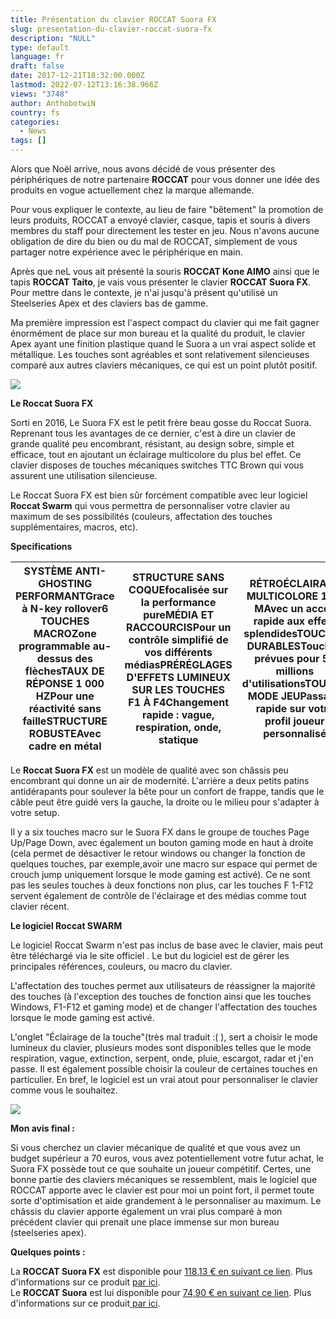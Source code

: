 ```yaml
---
title: Présentation du clavier ROCCAT Suora FX
slug: presentation-du-clavier-roccat-suora-fx
description: "NULL"
type: default
language: fr
draft: false
date: 2017-12-21T18:32:00.000Z
lastmod: 2022-07-12T13:16:38.966Z
views: "3748"
author: AnthobotwiN
country: fs
categories:
  - News
tags: []
---
```

Alors que Noël arrive, nous avons décidé de vous présenter des périphériques de notre partenaire **ROCCAT** pour vous donner une idée des produits en vogue actuellement chez la marque allemande. 

Pour vous expliquer le contexte, au lieu de faire "bêtement" la promotion de leurs produits, ROCCAT a envoyé clavier, casque, tapis et souris à divers membres du staff pour directement les tester en jeu. Nous n'avons aucune obligation de dire du bien ou du mal de ROCCAT, simplement de vous partager notre expérience avec le périphérique en main.

Après que neL vous ait présenté la souris **ROCCAT Kone AIMO** ainsi que le tapis **ROCCAT Taito**, je vais vous présenter le clavier **ROCCAT Suora FX**. Pour mettre dans le contexte, je n'ai jusqu'à présent qu'utilisé un Steelseries Apex et des claviers bas de gamme. 

Ma première impression est l'aspect compact du clavier qui me fait gagner énormément de place sur mon bureau et la qualité du produit, le clavier Apex ayant une finition plastique quand le Suora a un vrai aspect solide et métallique. Les touches sont agréables et sont relativement silencieuses comparé aux autres claviers mécaniques, ce qui est un point plutôt positif. 

![](/images/articles/5a33d77d3f548/images/W1ezJ8TLQskS96D8twaLbxYtAOWjButLRfKQS9hE.jpeg)

**Le Roccat Suora FX**

Sorti en 2016, Le Suora FX est le petit frère beau gosse du Roccat Suora. Reprenant tous les avantages de ce dernier, c'est à dire un clavier de grande qualité peu encombrant, résistant, au design sobre, simple et efficace, tout en ajoutant un éclairage multicolore du plus bel effet. Ce clavier disposes de touches mécaniques switches TTC Brown qui vous assurent une utilisation silencieuse.

Le Roccat Suora FX est bien sûr forcément compatible avec leur logiciel **Roccat Swarm** qui vous permettra de personnaliser votre clavier au maximum de ses possibilités (couleurs, affectation des touches supplémentaires, macros, etc).

**Specifications**

| **SYSTÈME ANTI-GHOSTING PERFORMANT**Grace à N-key rollover**6 TOUCHES MACRO**Zone programmable au-dessus des flèches**TAUX DE RÉPONSE 1 000 HZ**Pour une réactivité sans faille**STRUCTURE ROBUSTE**Avec cadre en métal | **STRUCTURE SANS COQUE**focalisée sur la performance pure**MÉDIA ET RACCOURCIS**Pour un contrôle simplifié de vos différents médias**PRÉRÉGLAGES D'EFFETS LUMINEUX SUR LES TOUCHES F1 À F4**Changement rapide : vague, respiration, onde, statique | **RÉTROÉCLAIRAGE MULTICOLORE 16,8 M**Avec un accès rapide aux effets splendides**TOUCHES DURABLES**Touches prévues pour 50 millions d'utilisations**TOUCHE MODE JEU**Passage rapide sur votre profil joueur personnalisé |
| ----------------------------------------------------------------------------------------------------------------------------------------------------------------------------------------------------------------------- | -------------------------------------------------------------------------------------------------------------------------------------------------------------------------------------------------------------------------------------------------- | ------------------------------------------------------------------------------------------------------------------------------------------------------------------------------------------------------------------------ |

Le **Roccat Suora FX** est un modèle de qualité avec son châssis peu encombrant qui donne un air de modernité. L'arrière a deux petits patins antidérapants pour soulever la bête pour un confort de frappe, tandis que le câble peut être guidé vers la gauche, la droite ou le milieu pour s'adapter à votre setup.  
  
Il y a six touches macro sur le Suora FX dans le groupe de touches Page Up/Page Down, avec également un bouton gaming mode en haut à droite (cela permet de désactiver le retour windows ou changer la fonction de quelques touches, par exemple,avoir une macro sur espace qui permet de crouch jump uniquement lorsque le mode gaming est activé). Ce ne sont pas les seules touches à deux fonctions non plus, car les touches F 1-F12 servent également de contrôle de l'éclairage et des médias comme tout clavier récent.

**Le logiciel Roccat SWARM**

Le logiciel Roccat Swarm n'est pas inclus de base avec le clavier, mais peut être téléchargé via le site officiel . Le but du logiciel est de gérer les principales références, couleurs, ou macro du clavier.

L'affectation des touches permet aux utilisateurs de réassigner la majorité des touches (à l'exception des touches de fonction ainsi que les touches Windows, F1-F12 et gaming mode) et de changer l'affectation des touches lorsque le mode gaming est activé.

L'onglet "Éclairage de la touche"(très mal traduit :( ), sert a choisir le mode lumineux du clavier, plusieurs modes sont disponibles telles que le mode respiration, vague, extinction, serpent, onde, pluie, escargot, radar et j'en passe. Il est également possible choisir la couleur de certaines touches en particulier. En bref, le logiciel est un vrai atout pour personnaliser le clavier comme vous le souhaitez.

[![](https://i.imgur.com/K7D6oTr.png)](http://www.modders-inc.com/?attachment%5Fid=48108) 

**Mon avis final :**

Si vous cherchez un clavier mécanique de qualité et que vous avez un budget supérieur a 70 euros, vous avez potentiellement votre futur achat, le Suora FX possède tout ce que souhaite un joueur compétitif. Certes, une bonne partie des claviers mécaniques se ressemblent, mais le logiciel que ROCCAT apporte avec le clavier est pour moi un point fort, il permet toute sorte d'optimisation et aide grandement à le personnaliser au maximum. Le châssis du clavier apporte également un vrai plus comparé à mon précédent clavier qui prenait une place immense sur mon bureau (steelseries apex).

**Quelques points :**

La **ROCCAT Suora FX** est disponible pour [118,13 € en suivant ce lien](https://www.amazon.fr/Roccat-M%C3%A9canique-R%C3%A9tro%C3%A9clair%C3%A9-Lumineuses-Multicouleurs/dp/B01MTJXELW/ref=sr%5F1%5F2?ie=UTF8&qid=1513721660&sr=8-2&keywords=roccat+suora). Plus d'informations sur ce produit [par ici](https://www.roccat.org/fr-FR/Products/Gaming-Keyboards/Suora-Series/Suora-FX/).  
Le **ROCCAT Suora** est lui disponible pour [74,90 € en suivant ce lien](https://www.amazon.fr/Roccat-Mechanical-FR-Layout-M%C3%A9caniques-dEclairage/dp/B01GHKRVAI/ref=sr%5F1%5F1?ie=UTF8&qid=1513721660&sr=8-1&keywords=roccat+suora). Plus d'informations sur ce produit[ par ici](https://www.roccat.org/fr-FR/Products/Gaming-Keyboards/Suora-Series/Suora/).
